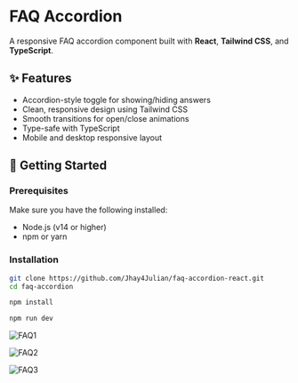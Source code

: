 # FAQ Accordion

A responsive FAQ accordion component built with **React**, **Tailwind CSS**, and **TypeScript**.

## ✨ Features

- Accordion-style toggle for showing/hiding answers  
- Clean, responsive design using Tailwind CSS  
- Smooth transitions for open/close animations  
- Type-safe with TypeScript  
- Mobile and desktop responsive layout  

## 🚀 Getting Started

### Prerequisites

Make sure you have the following installed:

- Node.js (v14 or higher)
- npm or yarn

### Installation

```bash
git clone https://github.com/Jhay4Julian/faq-accordion-react.git
cd faq-accordion

npm install

npm run dev
```


![FAQ1](https://github.com/user-attachments/assets/af5fdc42-e412-4100-ad8b-0c54ddeb8f1d)

![FAQ2](https://github.com/user-attachments/assets/52cc944f-b6fc-48ab-a7ec-e305f2ae5ecc)

![FAQ3](https://github.com/user-attachments/assets/d3e61ea2-bc9c-4a30-b2b4-e380929d679c)
